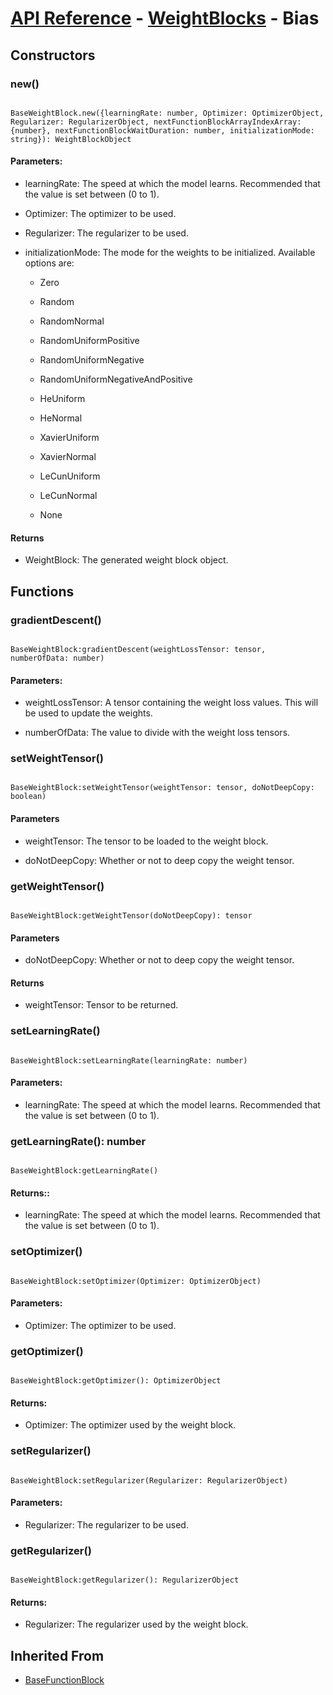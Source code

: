 # [API Reference](../../API.md) - [WeightBlocks](../WeightBlocks.md) - Bias

## Constructors

### new()

```

BaseWeightBlock.new({learningRate: number, Optimizer: OptimizerObject, Regularizer: RegularizerObject, nextFunctionBlockArrayIndexArray: {number}, nextFunctionBlockWaitDuration: number, initializationMode: string}): WeightBlockObject

```

#### Parameters:

* learningRate: The speed at which the model learns. Recommended that the value is set between (0 to 1).

* Optimizer: The optimizer to be used.

* Regularizer: The regularizer to be used.

* initializationMode: The mode for the weights to be initialized. Available options are:

	* Zero

	* Random

	* RandomNormal

	* RandomUniformPositive

	* RandomUniformNegative

	* RandomUniformNegativeAndPositive

	* HeUniform

	* HeNormal

	* XavierUniform

	* XavierNormal

	* LeCunUniform

	* LeCunNormal

	* None

#### Returns

* WeightBlock: The generated weight block object.

## Functions

### gradientDescent()

```

BaseWeightBlock:gradientDescent(weightLossTensor: tensor, numberOfData: number)

```

#### Parameters:

* weightLossTensor: A tensor containing the weight loss values. This will be used to update the weights.

* numberOfData: The value to divide with the weight loss tensors.

### setWeightTensor()

```

BaseWeightBlock:setWeightTensor(weightTensor: tensor, doNotDeepCopy: boolean)

```

#### Parameters

* weightTensor: The tensor to be loaded to the weight block.

* doNotDeepCopy: Whether or not to deep copy the weight tensor.

### getWeightTensor()

```

BaseWeightBlock:getWeightTensor(doNotDeepCopy): tensor

```

#### Parameters

* doNotDeepCopy: Whether or not to deep copy the weight tensor.

#### Returns

* weightTensor: Tensor to be returned.

### setLearningRate()

```

BaseWeightBlock:setLearningRate(learningRate: number)

```

#### Parameters:

* learningRate: The speed at which the model learns. Recommended that the value is set between (0 to 1).

### getLearningRate(): number

```

BaseWeightBlock:getLearningRate()

```

#### Returns::

* learningRate: The speed at which the model learns. Recommended that the value is set between (0 to 1).

### setOptimizer()

```

BaseWeightBlock:setOptimizer(Optimizer: OptimizerObject)

```

#### Parameters:

* Optimizer: The optimizer to be used.

### getOptimizer()

```

BaseWeightBlock:getOptimizer(): OptimizerObject

```

#### Returns:

* Optimizer: The optimizer used by the weight block.

### setRegularizer()

```

BaseWeightBlock:setRegularizer(Regularizer: RegularizerObject)

```

#### Parameters:

* Regularizer: The regularizer to be used.

### getRegularizer()

```

BaseWeightBlock:getRegularizer(): RegularizerObject

```

#### Returns:

* Regularizer: The regularizer used by the weight block.

## Inherited From

* [BaseFunctionBlock](../Cores/BaseFunctionBlock.md)
